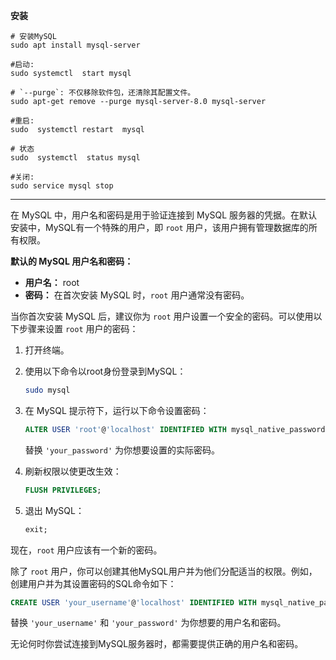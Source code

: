 


**安装**
```
# 安装MySQL
sudo apt install mysql-server

#启动: 
sudo systemctl  start mysql

# `--purge`: 不仅移除软件包，还清除其配置文件。
sudo apt-get remove --purge mysql-server-8.0 mysql-server

#重启:
sudo  systemctl restart  mysql

# 状态
sudo  systemctl  status mysql

#关闭: 
sudo service mysql stop

```



----



在 MySQL 中，用户名和密码是用于验证连接到 MySQL 服务器的凭据。在默认安装中，MySQL有一个特殊的用户，即 `root` 用户，该用户拥有管理数据库的所有权限。

**默认的 MySQL 用户名和密码：**

- **用户名：** root
- **密码：** 在首次安装 MySQL 时，`root` 用户通常没有密码。

当你首次安装 MySQL 后，建议你为 `root` 用户设置一个安全的密码。可以使用以下步骤来设置 `root` 用户的密码：

1. 打开终端。

2. 使用以下命令以root身份登录到MySQL：

   ```bash
   sudo mysql
   ```

3. 在 MySQL 提示符下，运行以下命令设置密码：

   ```sql
   ALTER USER 'root'@'localhost' IDENTIFIED WITH mysql_native_password BY 'your_password';
   ```

   替换 `'your_password'` 为你想要设置的实际密码。

4. 刷新权限以使更改生效：

   ```sql
   FLUSH PRIVILEGES;
   ```

5. 退出 MySQL：

   ```sql
   exit;
   ```

现在，`root` 用户应该有一个新的密码。

除了 `root` 用户，你可以创建其他MySQL用户并为他们分配适当的权限。例如，创建用户并为其设置密码的SQL命令如下：

```sql
CREATE USER 'your_username'@'localhost' IDENTIFIED WITH mysql_native_password BY 'your_password';
```

替换 `'your_username'` 和 `'your_password'` 为你想要的用户名和密码。

无论何时你尝试连接到MySQL服务器时，都需要提供正确的用户名和密码。